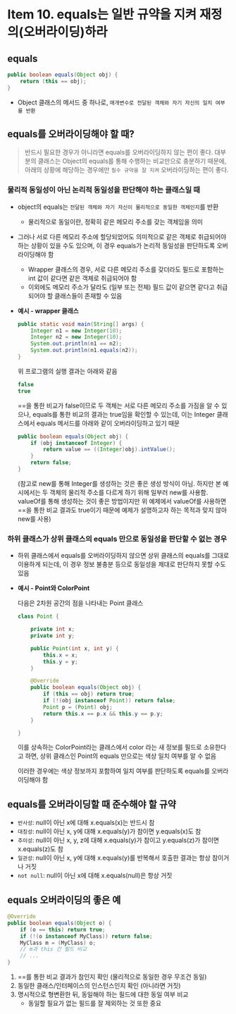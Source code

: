 # Item 10. equals는 일반 규약을 지켜 재정의(오버라이딩)하라

## equals

```java
public boolean equals(Object obj) {
    return (this == obj);
}
```

- Object 클래스의 메서드 중 하나로, `매개변수로 전달된 객체와 자기 자신의 일치 여부를 반환`

## equals를 오버라이딩해야 할 때?

> 반드시 필요한 경우가 아니라면 equals를 오버라이딩하지 않는 편이 좋다. 대부분의 클래스는 Object의 equals를 통해 수행하는 비교만으로 충분하기 때문에, 아래의 상황에 해당하는 경우에만 `필수 규약을 잘 지켜` 오버라이딩하는 편이 좋다.
> 

### 물리적 동일성이 아닌 논리적 동일성을 판단해야 하는 클래스일 때

- object의 equals는 `전달된 객체와 자기 자신이 물리적으로 동일한 객체인지`를 반환
    - 물리적으로 동일이란, 정확히 같은 메모리 주소를 갖는 객체임을 의미
- 그러나 서로 다른 메모리 주소에 할당되었어도 의미적으로 같은 객체로 취급되어야 하는 상황이 있을 수도 있으며, 이 경우 equals가 논리적 동일성을 판단하도록 오버라이딩해야 함
    - Wrapper 클래스의 경우, 서로 다른 메모리 주소를 갖더라도 필드로 포함하는 int 값이 같다면 같은 객체로 취급되어야 함
    - 이외에도 메모리 주소가 달라도 (일부 또는 전체) 필드 값이 같으면 같다고 취급되어야 할 클래스들이 존재할 수 있음
- **예시 - wrapper 클래스**
    
    ```java
    public static void main(String[] args) {
        Integer n1 = new Integer(10);
        Integer n2 = new Integer(10);
        System.out.println(n1 == n2);
        System.out.println(n1.equals(n2));
    }
    ```
    
    위 프로그램의 실행 결과는 아래와 같음
    
    ```java
    false
    true
    ```
    
    ==을 통한 비교가 false이므로 두 객체는 서로 다른 메모리 주소를 가짐을 알 수 있으나, equals를 통한 비교의 결과는 true임을 확인할 수 있는데, 이는 Integer 클래스에서 equals 메서드를 아래와 같이 오버라이딩하고 있기 때문
    
    ```java
    public boolean equals(Object obj) {
        if (obj instanceof Integer) {
            return value == ((Integer)obj).intValue();
        }
        return false;
    }
    ```
    
    (참고로 new를 통해 Integer를 생성하는 것은 좋은 생성 방식이 아님. 하지만 본 예시에서는 두 객체의 물리적 주소를 다르게 하기 위해 일부러 new를 사용함. valueOf를 통해 생성하는 것이 좋은 방법이지만 위 예제에서 valueOf를 사용하면 ==을 통한 비교 결과도 true이기 때문에 예제가 설명하고자 하는 목적과 맞지 않아 new를 사용)
    

### 하위 클래스가 상위 클래스의 equals 만으로 동일성을 판단할 수 없는 경우

- 하위 클래스에서 equals를 오버라이딩하지 않으면 상위 클래스의 equals를 그대로 이용하게 되는데, 이 경우 정보 불충분 등으로 동일성을 제대로 판단하지 못할 수도 있음
- **예시 - Point와 ColorPoint**
    
    다음은 2차원 공간의 점을 나타내는 Point 클래스
    
    ```java
    class Point {
    
        private int x;
        private int y;
    
        public Point(int x, int y) {
            this.x = x;
            this.y = y;
        }
    
        @Override
        public boolean equals(Object obj) {
            if (this == obj) return true;
            if (!(obj instanceof Point)) return false;
            Point p = (Point) obj;
            return this.x == p.x && this.y == p.y;
        }
    
    }
    ```
    
    이를 상속하는 ColorPoint라는 클래스에서 color 라는 새 정보를 필드로 소유한다고 하면, 상위 클래스인 Point의 equals 만으로는 색상 일치 여부를 알 수 없음
    
    이러한 경우에는 색상 정보까지 포함하여 일치 여부를 판단하도록 equals를 오버라이딩해야 함
    

## equals를 오버라이딩할 때 준수해야 할 규약

- `반사성`: null이 아닌 x에 대해 x.equals(x)는 반드시 참
- `대칭성`: null이 아닌 x, y에 대해 x.equals(y)가 참이면 y.equals(x)도 참
- `추이성`: null이 아닌 x, y, z에 대해 x.equals(y)가 참이고 y.equals(z)가 참이면 x.equals(z)도 참
- `일관성`: null이 아닌 x, y에 대해 x.equals(y)를 반복해서 호출한 결과는 항상 참이거나 거짓
- `not null`: null이 아닌 x에 대해 x.equals(null)은 항상 거짓

## equals 오버라이딩의 좋은 예

```java
@Override
public boolean equals(Object o) {
	if (o == this) return true;
	if (!(o instanceof MyClass)) return false;
	MyClass m = (MyClass) o;
	// m과 this 간 필드 비교
	// ...
}
```

1. ==를 통한 비교 결과가 참인지 확인 (물리적으로 동일한 경우 무조건 동일)
2. 동일한 클래스/인터페이스의 인스턴스인지 확인 (아니라면 거짓)
3. 명시적으로 형변환한 뒤, 동일해야 하는 필드에 대한 동일 여부 비교
    - 동일할 필요가 없는 필드를 잘 제외하는 것 또한 중요
